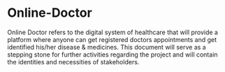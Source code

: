 # Online-Doctor
Online Doctor refers to the digital system of healthcare that will provide a platform where anyone can get registered doctors appointments and get identified his/her disease & medicines. This document will serve as a stepping stone for further activities regarding the project and will contain the identities and necessities of stakeholders.
